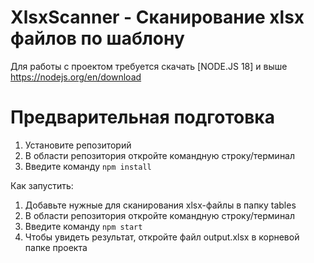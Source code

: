 # XlsxScanner - Сканирование xlsx файлов по шаблону

Для работы с проектом требуется скачать [NODE.JS 18] и выше
https://nodejs.org/en/download

# Предварительная подготовка

1. Установите репозиторий
2. В области репозитория откройте командную строку/терминал
3. Введите команду `npm install`
 
Как запустить:

1. Добавьте нужные для сканирования xlsx-файлы в папку tables
2. В области репозитория откройте командную строку/терминал
3. Введите команду `npm start`
4. Чтобы увидеть результат, откройте файл output.xlsx в корневой папке проекта

